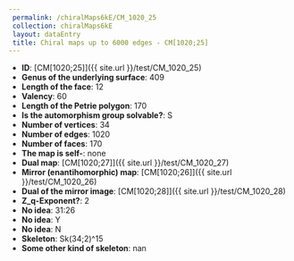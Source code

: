 ```yaml
--- 
 permalink: /chiralMaps6kE/CM_1020_25 
 collection: chiralMaps6kE
 layout: dataEntry
 title: Chiral maps up to 6000 edges - CM[1020;25]
---
```


- **ID**: [CM[1020;25]]({{ site.url }}/test/CM_1020_25)
- **Genus of the underlying surface**: 409
- **Length of the face**: 12
- **Valency**: 60
- **Length of the Petrie polygon**: 170
- **Is the automorphism group solvable?**: S
- **Number of vertices**: 34
- **Number of edges**: 1020
- **Number of faces**: 170
- **The map is self-**: none
- **Dual map**: [CM[1020;27]]({{ site.url }}/test/CM_1020_27)
- **Mirror (enantihomorphic) map**: [CM[1020;26]]({{ site.url }}/test/CM_1020_26)
- **Dual of the mirror image**: [CM[1020;28]]({{ site.url }}/test/CM_1020_28)
- **Z_q-Exponent?**: 2
- **No idea**:  31:26
- **No idea**: Y
- **No idea**: N
- **Skeleton**: Sk(34;2)^15
- **Some other kind of skeleton**: nan
